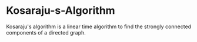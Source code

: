 # Kosaraju-s-Algorithm
Kosaraju's algorithm is a linear time algorithm to find the strongly connected components of a directed graph.
